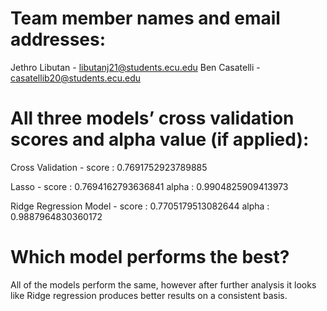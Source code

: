 # Team member names and email addresses:

Jethro Libutan - libutanj21@students.ecu.edu
Ben Casatelli - casatellib20@students.ecu.edu

# All three models’ cross validation scores and alpha value (if applied):

Cross Validation - score : 0.7691752923789885

Lasso - score : 0.7694162793636841
alpha : 0.9904825909413973

Ridge Regression Model - score : 0.7705179513082644
alpha : 0.9887964830360172

# Which model performs the best?

All of the models perform the same, however after further analysis it looks like Ridge regression produces better results on a consistent basis.
